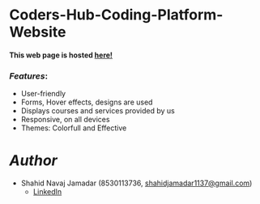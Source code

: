 # Coders-Hub-Coding-Platform-Website


#### This web page is hosted [here!](https://codershub-2020.netlify.app/)

### *Features*:

* User-friendly
* Forms, Hover effects, designs are used
* Displays courses and services provided by us
* Responsive, on all devices
* Themes: Colorfull and Effective 

# *Author*

* Shahid Navaj Jamadar (8530113736, shahidjamadar1137@gmail.com)
  - [LinkedIn](https://www.linkedin.com/in/shahid-jamadar/)
